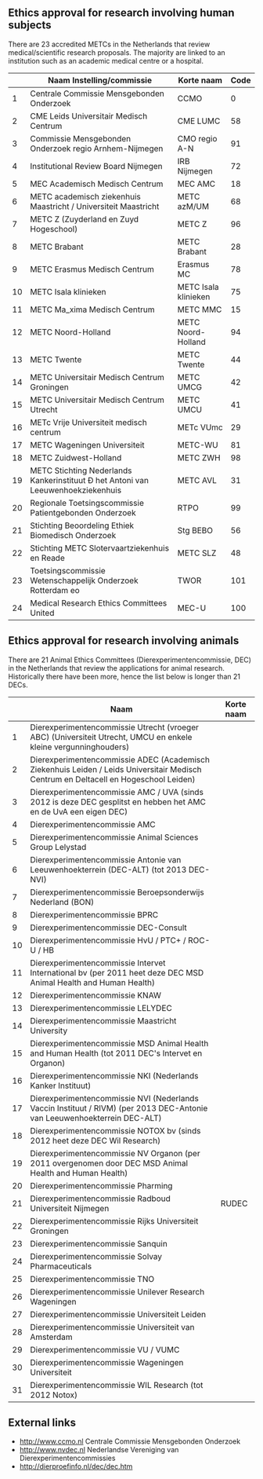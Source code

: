 
## Ethics approval for research involving human subjects

There are 23 accredited METCs in the Netherlands that review medical/scientific research proposals. The majority are linked to an institution such as an academic medical centre or a hospital.

  |    | Naam Instelling/commissie                                                        | Korte naam           | Code |
|----|----------------------------------------------------------------------------------|----------------------|------|
| 1  | Centrale Commissie Mensgebonden Onderzoek                                        | CCMO                 | 0    |
| 2  | CME Leids Universitair Medisch Centrum                                           | CME LUMC             | 58   |
| 3  | Commissie Mensgebonden Onderzoek regio Arnhem-Nijmegen                           | CMO regio A-N        | 91   |
| 4  | Institutional Review Board Nijmegen                                              | IRB Nijmegen         | 72   |
| 5  | MEC Academisch Medisch Centrum                                                   | MEC AMC              | 18   |
| 6  | METC academisch ziekenhuis Maastricht / Universiteit Maastricht                  | METC azM/UM          | 68   |
| 7  | METC Z (Zuyderland en Zuyd Hogeschool)                                           | METC Z               | 96   |
| 8  | METC Brabant                                                                     | METC Brabant         | 28   |
| 9  | METC Erasmus Medisch Centrum                                                     | Erasmus MC           | 78   |
| 10 | METC Isala klinieken                                                             | METC Isala klinieken | 75   |
| 11 | METC Ma_xima Medisch Centrum                                                     | METC MMC             | 15   |
| 12 | METC Noord-Holland                                                               | METC Noord- Holland  | 94   |
| 13 | METC Twente                                                                      | METC Twente          | 44   |
| 14 | METC Universitair Medisch Centrum Groningen                                      | METC UMCG            | 42   |
| 15 | METC Universitair Medisch Centrum Utrecht                                        | METC UMCU            | 41   |
| 16 | METc Vrije Universiteit medisch centrum                                          | METc VUmc            | 29   |
| 17 | METC Wageningen Universiteit                                                     | METC-WU              | 81   |
| 18 | METC Zuidwest-Holland                                                            | METC ZWH             | 98   |
| 19 | METC Stichting Nederlands Kankerinstituut Đ het Antoni van Leeuwenhoekziekenhuis | METC AVL             | 31   |
| 20 | Regionale Toetsingscommissie Patientgebonden Onderzoek                           | RTPO                 | 99   |
| 21 | Stichting Beoordeling Ethiek Biomedisch Onderzoek                                | Stg BEBO             | 56   |
| 22 | Stichting METC Slotervaartziekenhuis en Reade                                    | METC SLZ             | 48   |
| 23 | Toetsingscommissie Wetenschappelijk Onderzoek Rotterdam eo                       | TWOR                 | 101  |
| 24 | Medical Research Ethics Committees United                                        | MEC-U                | 100  |

## Ethics approval for research involving animals

There are 21 Animal Ethics Committees (Dierexperimentencommissie, DEC) in the Netherlands that review the applications for animal research. Historically there have been more, hence the list below is longer than 21 DECs.

|    | Naam                                                                                                                                 | Korte naam |
|----|--------------------------------------------------------------------------------------------------------------------------------------|------------|
|  1 | Dierexperimentencommissie Utrecht (vroeger ABC) (Universiteit Utrecht, UMCU en enkele kleine vergunninghouders)                      |            |
|  2 | Dierexperimentencommissie ADEC (Academisch Ziekenhuis Leiden / Leids Universitair Medisch Centrum en Deltacell en Hogeschool Leiden) |            |
|  3 | Dierexperimentencommissie AMC / UVA (sinds 2012 is deze DEC gesplitst en hebben het AMC en de UvA een eigen DEC)                     |            |
|  4 | Dierexperimentencommissie AMC                                                                                                        |            |
|  5 | Dierexperimentencommissie Animal Sciences Group Lelystad                                                                             |            |
|  6 | Dierexperimentencommissie Antonie van Leeuwenhoekterrein (DEC-ALT) (tot 2013 DEC-NVI)                                                |            |
|  7 | Dierexperimentencommissie Beroepsonderwijs Nederland (BON)                                                                           |            |
|  8 | Dierexperimentencommissie BPRC                                                                                                       |            |
|  9 | Dierexperimentencommissie DEC-Consult                                                                                                |            |
| 10 | Dierexperimentencommissie HvU / PTC+ / ROC-U / HB                                                                                    |            |
| 11 | Dierexperimentencommissie Intervet International bv (per 2011 heet deze DEC MSD Animal Health and Human Health)                      |            |
| 12 | Dierexperimentencommissie KNAW                                                                                                       |            |
| 13 | Dierexperimentencommissie LELYDEC                                                                                                    |            |
| 14 | Dierexperimentencommissie Maastricht University                                                                                      |            |
| 15 | Dierexperimentencommissie MSD Animal Health and Human Health (tot 2011 DEC's Intervet en Organon)                                    |            |
| 16 | Dierexperimentencommissie NKI (Nederlands Kanker Instituut)                                                                          |            |
| 17 | Dierexperimentencommissie NVI (Nederlands Vaccin Instituut / RIVM) (per 2013 DEC-Antonie van Leeuwenhoekterrein DEC-ALT)             |            |
| 18 | Dierexperimentencommissie NOTOX bv (sinds 2012 heet deze DEC Wil Research)                                                           |            |
| 19 | Dierexperimentencommissie NV Organon (per 2011 overgenomen door DEC MSD Animal Health and Human Health)                              |            |
| 20 | Dierexperimentencommissie Pharming                                                                                                   |            |
| 21 | Dierexperimentencommissie Radboud Universiteit Nijmegen                                                                              | RUDEC      |
| 22 | Dierexperimentencommissie Rijks Universiteit Groningen                                                                               |            |
| 23 | Dierexperimentencommissie Sanquin                                                                                                    |            |
| 24 | Dierexperimentencommissie Solvay Pharmaceuticals                                                                                     |            |
| 25 | Dierexperimentencommissie TNO                                                                                                        |            |
| 26 | Dierexperimentencommissie Unilever Research Wageningen                                                                               |            |
| 27 | Dierexperimentencommissie Universiteit Leiden                                                                                        |            |
| 28 | Dierexperimentencommissie Universiteit van Amsterdam                                                                                 |            |
| 29 | Dierexperimentencommissie VU / VUMC                                                                                                  |            |
| 30 | Dierexperimentencommissie Wageningen Universiteit                                                                                    |            |
| 31 | Dierexperimentencommissie WIL Research (tot 2012 Notox)                                                                              |            |

## External links
  * http://www.ccmo.nl Centrale Commissie Mensgebonden Onderzoek
  * http://www.nvdec.nl Nederlandse Vereniging van Dierexperimentencommissies
  * http://dierproefinfo.nl/dec/dec.htm
